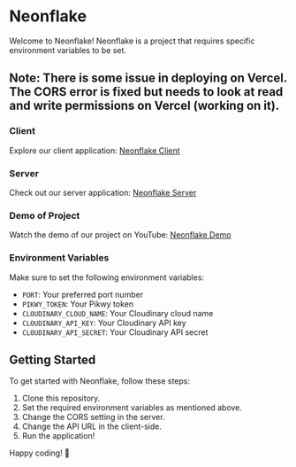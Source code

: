 # Neonflake

Welcome to Neonflake! Neonflake is a project that requires specific environment variables to be set.

## Note: There is some issue in deploying on Vercel. The CORS error is fixed but needs to look at read and write permissions on Vercel (working on it).

### Client
Explore our client application: [Neonflake Client](https://neonflake-client.vercel.app/)

### Server
Check out our server application: [Neonflake Server](https://neonflake-umber.vercel.app/)

### Demo of Project
Watch the demo of our project on YouTube: [Neonflake Demo](https://youtu.be/iCgQAghgm98)

### Environment Variables

Make sure to set the following environment variables:

- `PORT`: Your preferred port number
- `PIKWY_TOKEN`: Your Pikwy token
- `CLOUDINARY_CLOUD_NAME`: Your Cloudinary cloud name
- `CLOUDINARY_API_KEY`: Your Cloudinary API key
- `CLOUDINARY_API_SECRET`: Your Cloudinary API secret

## Getting Started

To get started with Neonflake, follow these steps:

1. Clone this repository.
2. Set the required environment variables as mentioned above.
3. Change the CORS setting in the server.
4. Change the API URL in the client-side.
5. Run the application!

Happy coding! 🚀
